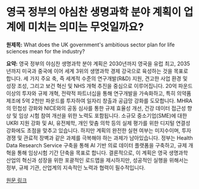 # 영국 정부의 야심찬 생명과학 분야 계획이 업계에 미치는 의미는 무엇일까요?

**원제목:** What does the UK government's ambitious sector plan for life sciences mean for the industry?

**요약:** 영국 정부의 야심찬 생명과학 분야 계획은 2030년까지 영국을 유럽 최고, 2035년까지 미국과 중국에 이어 세계 3위의 생명과학 경제 강국으로 육성하는 것을 목표로 합니다.  세 가지 주요 축, 즉 세계적 수준의 연구개발(R&D) 지원, 견고한 사업 환경 및 성장 조성, 그리고 보건 혁신 및 NHS 개혁 추진을 중심으로 이루어집니다.  20억 파운드 이상의 투자와 규제 개혁, 전략적 파트너십을 통해 연구개발을 가속화하고, 특히 의약품 제조에 5억 2천만 파운드를 투자하여 일자리 창출과 공급망 강화를 도모합니다.  MHRA의 민첩성 강화와 NICE와의 공동 심사를 통한 규제 효율성 개선, 건강 데이터 접근성 향상 및 임상 시험 참여 개선을 위한 노력도 포함됩니다.  소규모 중소기업(SME)에 대한 UKRI 지원 강화 및 AI, 유전체학, 개인 맞춤 의학 등의 실제 평가를 위한 디지털 연결성 강화에도 초점을 맞추고 있습니다.  하지만 계획의 완전한 실현 여부는 미지수이며, 투자 경쟁 및 관료적 장벽과 같은 과제를 극복해야 하는 과제가 남아있습니다.  정부는  Health Data Research Service 구축을 통해 AI 기반 의료 데이터 플랫폼을 구축하고,  규제 개혁을 통해 임상시험 기간 단축을 목표로 합니다.  결론적으로, 이 계획은 영국 생명과학 산업의 혁신과 성장을 위한 포괄적인 로드맵을 제시하지만, 성공적인 실행을 위해서는 정부, 규제 기관, 산업계의 지속적인 노력과 협력이 필수적입니다.

[원문 링크](https://www.osborneclarke.com/insights/what-does-uk-governments-ambitious-sector-plan-life-sciences-mean-industry)
